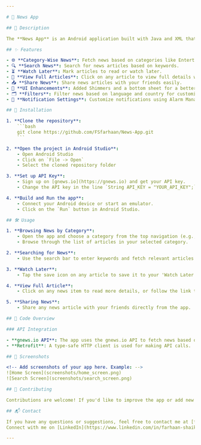 ```yaml
---

# 📰 News App

## 📖 Description

The **News App** is an Android application built with Java and XML that allows users to stay updated with the latest news across various categories. Users can browse news by category, search for news based on keywords, and save articles for later reading. The app fetches news data from the **gnews.io** API, offering a seamless and intuitive interface for keeping up with current events.

## ✨ Features

- 🌐 **Category-Wise News**: Fetch news based on categories like Entertainment, Sports, Politics, Technology, and more.
- 🔍 **Search News**: Search for news articles based on keywords.
- ⏳ **Watch Later**: Mark articles to read or watch later.
- 📜 **View Full Articles**: Click on any article to view full details with an option to open the original source.
- 📤 **Share News**: Share news articles with your friends easily.
- 🌈 **UI Enhancements**: Added Shimmers and a bottom sheet for a better user interface.
- 🗂️ **Filters**: Filter news based on language and country for customized news results.
- 🔔 **Notification Settings**: Customize notifications using Alarm Manager. Notifications are set to trigger daily at a user-chosen hour, with options for one, two, or four notifications per day.

## 🚀 Installation

1. **Clone the repository**:
    ```bash
    git clone https://github.com/FSfarhaan/News-App.git
    ```

2. **Open the project in Android Studio**:
    - Open Android Studio
    - Click on `File -> Open`
    - Select the cloned repository folder

3. **Set up API Key**:
    - Sign up on [gnews.io](https://gnews.io) and get your API key.
    - Change the API key in the line `String API_KEY = "YOUR_API_KEY";` in the `HomeFragment` and `SearchFragment` file of the project.

4. **Build and Run the app**:
    - Connect your Android device or start an emulator.
    - Click on the `Run` button in Android Studio.

## 🛠️ Usage

1. **Browsing News by Category**:
    - Open the app and choose a category from the top navigation (e.g., Entertainment, Sports, etc.).
    - Browse through the list of articles in your selected category.

2. **Searching for News**:
    - Use the search bar to enter keywords and fetch relevant articles.

3. **Watch Later**:
    - Tap the save icon on any article to save it to your 'Watch Later' list.

4. **View Full Article**:
    - Click on any news item to read more details, or follow the link to the original article for the full content.

5. **Sharing News**:
    - Share any news article with your friends directly from the app.

## 🧩 Code Overview

### API Integration

- **gnews.io API**: The app uses the gnews.io API to fetch news based on categories and search terms.
- **Retrofit**: A type-safe HTTP client is used for making API calls.

## 📱 Screenshots

<!-- Add screenshots of your app here. Example: -->
![Home Screen](screenshots/home_screen.png)
![Search Screen](screenshots/search_screen.png)

## 🤝 Contributing

Contributions are welcome! If you'd like to improve the app or add new features, feel free to create an issue or submit a pull request.

## 📬 Contact

If you have any questions or suggestions, feel free to contact me at [farhaan8d@gmail.com](mailto:farhaan8d@gmail.com).  
Connect with me on [LinkedIn](https://www.linkedin.com/in/farhaan-shaikh-422301252/).

--- 
```

